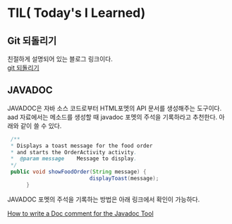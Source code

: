 # TIL( Today's I Learned)
## Git 되돌리기
 친절하게 설명되어 있는 블로그 링크이다.  
  [git 되돌리기](http://www.devpools.kr/2017/01/31/%EA%B0%9C%EB%B0%9C%EB%B0%94%EB%B3%B4%EB%93%A4-1%ED%99%94-git-back-to-the-future)
  
## JAVADOC 
 JAVADOC은 자바 소스 코드로부터 HTML포멧의 API 문서를 생성해주는 도구이다.
 aad 자료에서는 메소드를 생성할 때 javadoc 포멧의 주석을 기록하라고 추천한다.
 아래와 같이 쓸 수 있다.
 ```Java
  /**
  * Displays a toast message for the food order
  * and starts the OrderActivity activity.
  *	 @param message    Message to display.
  */
  public void showFoodOrder(String message)	{
  			               displayToast(message);
       }
 ```
 
 JAVADOC 포멧의 주석을 기록하는 방법은 아래 링크에서 확인이 가능하다.
 
 [How to write a Doc comment for the Javadoc Tool](http://www.oracle.com/technetwork/articles/java/index-137868.html)


 

